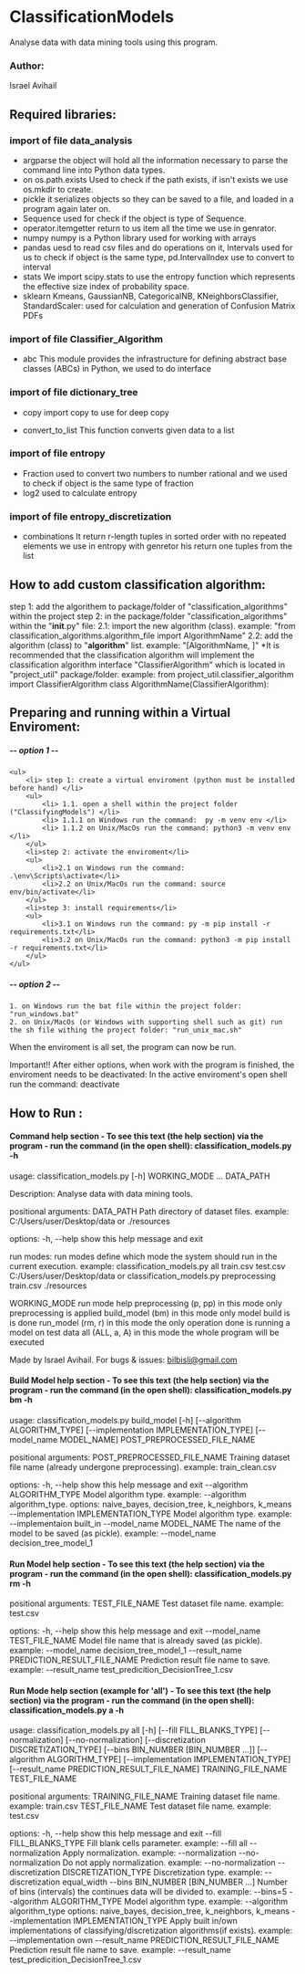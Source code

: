 # ClassificationModels
Analyse data with data mining tools using this program.
### Author:
Israel Avihail	

## Required libraries:
### import of file data_analysis
 - argparse
the object will hold all the information necessary to parse the command line into Python data types.
 - on
os.path.exists Used to check if the path exists, if isn't exists we use os.mkdir to create.
 - pickle
it serializes objects so they can be saved to a file, and loaded in a program again later on.
 - Sequence
used for check if the object is type of Sequence.
 - operator.itemgetter
return to us item all the time we use in genrator.
 - numpy
numpy is a Python library used for working with arrays
- pandas
uesd to read csv files and do operations on it, Intervals used for us to check if object is the same type, pd.IntervalIndex use to convert to interval
 - stats
We import scipy.stats to use the entropy function which represents the effective size index of probability space.
 - sklearn
Kmeans, GaussianNB, CategoricalNB, KNeighborsClassifier, StandardScaler:  used for calculation and generation of Confusion Matrix PDFs
### import of file Classifier_Algorithm
 - abc
This module provides the infrastructure for defining abstract base classes (ABCs) in Python, we used to do interface

### import of file dictionary_tree

 - copy
import copy to use for deep copy

 - convert_to_list
This function converts given data to a list

### import of file entropy

 - Fraction
used to convert two numbers to number rational and we used to check if object is the same type of fraction
 - log2
used to calculate entropy

### import of file entropy_discretization

- combinations
It return r-length tuples in sorted order with no repeated elements we use in entropy with genretor his return one tuples from the list

## How to add custom classification algorithm:
step 1: add the algorithem to package/folder of "classification_algorithms" within the project
step 2: in the package/folder "classification_algorithms" within the "__init__.py" file:
	 2.1: import the new algorithm (class). example: "from classification_algorithms.algorithm_file import AlgorithmName"
	 2.2: add the algorithm (class) to "__algorithm__" list. example: "[AlgorithmName, <existing algorithms...>]"
*It is recommended that the classification algorithm will implement the classification algorithm interface "ClassifierAlgorithm" which is located in "project_util" package/folder.
example: 
	from project_util.classifier_algorithm import ClassifierAlgorithm
	class AlgorithmName(ClassifierAlgorithm):
  
## Preparing and running within a Virtual Enviroment:

##### -- option 1 --
	<ul>
		<li> step 1: create a virtual enviroment (python must be installed before hand) </li>
		<ul>
			<li> 1.1. open a shell within the project folder ("ClassifyingModels") </li>
			<li> 1.1.1 on Windows run the command:  py -m venv env </li>
			<li> 1.1.2 on Unix/MacOs run the command: python3 -m venv env </li>
		</ul>
		<li>step 2: activate the enviroment</li>
		<ul>
			<li>2.1 on Windows run the command: .\env\Scripts\activate</li>
			<li>2.2 on Unix/MacOs run the command: source env/bin/activate</li>
		</ul>
		<li>step 3: install requirements</li>
		<ul>
			<li>3.1 on Windows run the command: py -m pip install -r requirements.txt</li>
			<li>3.2 on Unix/MacOs run the command: python3 -m pip install -r requirements.txt</li>
		</ul>
	</ul>
	
##### -- option 2 --
	1. on Windows run the bat file within the project folder: "run_windows.bat"
	2. on Unix/MacOs (or Windows with supporting shell such as git) run the sh file withing the project folder: "run_unix_mac.sh"

When the enviroment is all set, the program can now be run.

Important!!
After either options, when work with the program is finished, the enviroment needs to be deactivated:
	In the active enviroment's open shell run the command: deactivate
	
## How to Run :
#### Command help section - To see this text (the help section) via the program  - run the command (in the open shell): classification_models.py -h

usage: classification_models.py [-h] WORKING_MODE ... DATA_PATH

Description: Analyse data with data mining tools.

positional arguments:
  DATA_PATH             Path directory of dataset files.
                        example: C:/Users/user/Desktop/data
                                        or
                                 ./resources

options:
  -h, --help            show this help message and exit

run modes:
  run modes define which mode the system should run in the current execution.
  example: classification_models.py all train.csv test.csv C:/Users/user/Desktop/data
                or
           classification_models.py preprocessing train.csv ./resources

  WORKING_MODE          run mode help
    preprocessing (p, pp)
                        in this mode only preprocessing is applied
    build_model (bm)    in this mode only model build is is done
    run_model (rm, r)   in this mode the only operation done is running a model on test data
    all (ALL, a, A)     in this mode the whole program will be executed

Made by Israel Avihail.
For bugs & issues: bilbisli@gmail.com

#### Build Model help section - To see this text (the help section) via the program - run the command (in the open shell): classification_models.py bm -h
usage: classification_models.py build_model [-h] [--algorithm ALGORITHM_TYPE] [--implementation IMPLEMENTATION_TYPE]
                                            [--model_name MODEL_NAME]
                                            POST_PREPROCESSED_FILE_NAME

positional arguments:
  POST_PREPROCESSED_FILE_NAME
                        Training dataset file name (already undergone preprocessing). example: train_clean.csv

options:
  -h, --help            show this help message and exit
  --algorithm ALGORITHM_TYPE
                        Model algorithm type. example: --algorithm algorithm_type.
                        options: naive_bayes, decision_tree, k_neighbors, k_means
  --implementation IMPLEMENTATION_TYPE
                        Model algorithm type. example: --implementaion built_in
  --model_name MODEL_NAME
                        The name of the model to be saved (as pickle). example: --model_name decision_tree_model_1

#### Run Model help section - To see this text (the help section) via the program - run the command (in the open shell): classification_models.py rm -h

positional arguments:
  TEST_FILE_NAME        Test dataset file name. example: test.csv

options:
  -h, --help            show this help message and exit
  --model_name TEST_FILE_NAME
                        Model file name that is already saved (as pickle). example: --model_name decision_tree_model_1
  --result_name PREDICTION_RESULT_FILE_NAME
                        Prediction result file name to save. example: --result_name test_predicition_DecisionTree_1.csv


#### Run Mode help section (example for 'all') - To see this text (the help section) via the program - run the command (in the open shell): classification_models.py a -h

usage: classification_models.py all [-h] [--fill FILL_BLANKS_TYPE] [--normalization] [--no-normalization]
                                    [--discretization DISCRETIZATION_TYPE] [--bins BIN_NUMBER [BIN_NUMBER ...]]
                                    [--algorithm ALGORITHM_TYPE] [--implementation IMPLEMENTATION_TYPE]
                                    [--result_name PREDICTION_RESULT_FILE_NAME]
                                    TRAINING_FILE_NAME TEST_FILE_NAME

positional arguments:
  TRAINING_FILE_NAME    Training dataset file name. example: train.csv
  TEST_FILE_NAME        Test dataset file name. example: test.csv

options:
  -h, --help            show this help message and exit
  --fill FILL_BLANKS_TYPE
                        Fill blank cells parameter. example: --fill all
  --normalization       Apply normalization. example: --normalization
  --no-normalization    Do not apply normalization. example: --no-normalization
  --discretization DISCRETIZATION_TYPE
                        Discretization type. example: --discretization equal_width
  --bins BIN_NUMBER [BIN_NUMBER ...]
                        Number of bins (intervals) the continues data will be divided to. example: --bins=5
  --algorithm ALGORITHM_TYPE
                        Model algorithm type. example: --algorithm algorithm_type
                        options: naive_bayes, decision_tree, k_neighbors, k_means
  --implementation IMPLEMENTATION_TYPE
                        Apply built in/own implementations of classifying/discretization algorithms(if exists).
                        example: --implementation own
  --result_name PREDICTION_RESULT_FILE_NAME
                        Prediction result file name to save. example: --result_name test_predicition_DecisionTree_1.csv
